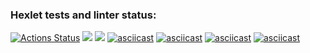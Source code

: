 ### Hexlet tests and linter status:
[![Actions Status](https://github.com/mltsk/frontend-project-lvl1/workflows/hexlet-check/badge.svg)](https://github.com/mltsk/frontend-project-lvl1/actions)
<a href="https://codeclimate.com/github/codeclimate/codeclimate/maintainability"><img src="https://api.codeclimate.com/v1/badges/a99a88d28ad37a79dbf6/maintainability" /></a>
<img src="https://github.com/mltsk/frontend-project-lvl1/actions/workflows/eslint.yml/badge.svg">
[![asciicast](https://asciinema.org/a/U9inYOdG6I44hhy1o1fy9YvBX.svg)](https://asciinema.org/a/U9inYOdG6I44hhy1o1fy9YvBX)
[![asciicast](https://asciinema.org/a/RnketIJHhvWJnrs8T2jOlY7sa.svg)](https://asciinema.org/a/RnketIJHhvWJnrs8T2jOlY7sa)
[![asciicast](https://asciinema.org/a/tgjOmcxXn3qbsQh09ewpOqvYy.svg)](https://asciinema.org/a/tgjOmcxXn3qbsQh09ewpOqvYy)
[![asciicast](https://asciinema.org/a/eU9TI6FIVERkE6AaqquiIQ9uq.svg)](https://asciinema.org/a/eU9TI6FIVERkE6AaqquiIQ9uq)
